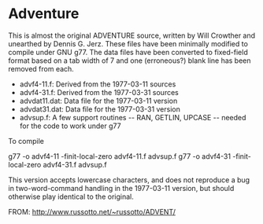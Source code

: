 # Adventure
This is almost the original ADVENTURE source, written by Will Crowther and unearthed by Dennis G. Jerz. These files have been minimally modified to compile under GNU g77. The data files have been converted to fixed-field format based on a tab width of 7 and one (erroneous?) blank line has been removed from each. 

- advf4-11.f: Derived from the 1977-03-11 sources
- advf4-31.f: Derived from the 1977-03-31 sources
- advdat11.dat: Data file for the 1977-03-11 version
- advdat31.dat: Data file for the 1977-03-31 version
- advsup.f: A few support routines -- RAN, GETLIN, UPCASE -- needed for the code to work under g77 

To compile

g77 -o advf4-11 -finit-local-zero advf4-11.f advsup.f
g77 -o advf4-31 -finit-local-zero advf4-31.f advsup.f

This version accepts lowercase characters, and does not reproduce a bug in two-word-command handling in the 1977-03-11 version, but should otherwise play identical to the original. 


FROM: http://www.russotto.net/~russotto/ADVENT/
